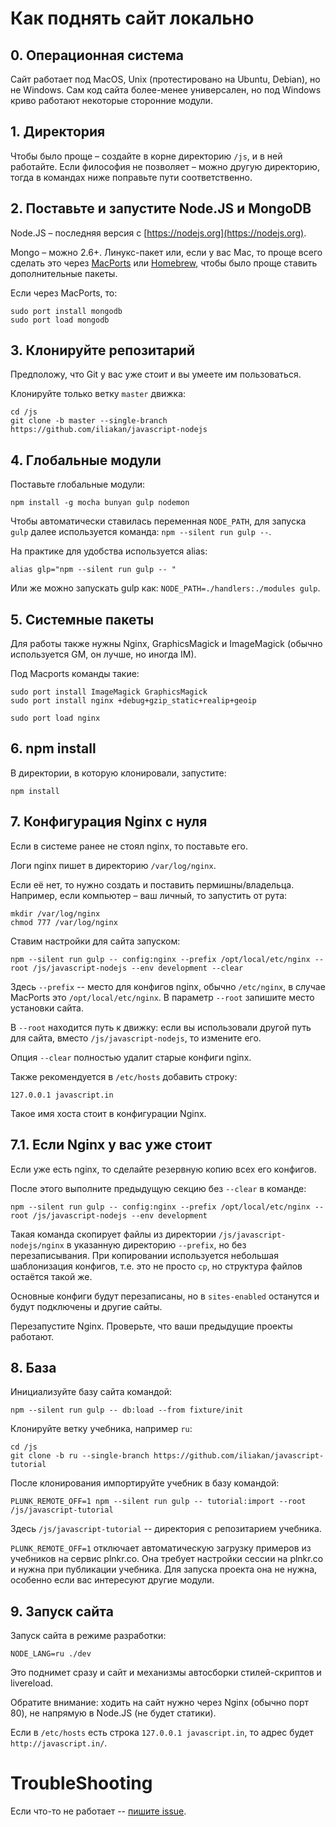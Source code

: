 
# Как поднять сайт локально

## 0. Операционная система

Сайт работает под MacOS, Unix (протестировано на Ubuntu, Debian), но не Windows. Сам код сайта более-менее универсален, но под Windows криво работают некоторые сторонние модули.

## 1. Директория

Чтобы было проще – создайте в корне директорию `/js`, и в ней работайте.
Если философия не позволяет – можно другую директорию, тогда в командах ниже поправьте пути соответственно.

## 2. Поставьте и запустите Node.JS и MongoDB

Node.JS – последняя версия с [https://nodejs.org](https://nodejs.org).

Mongo – можно 2.6+. Линукс-пакет или, если у вас Mac, то проще всего сделать это через [MacPorts](http://www.macports.org/install.php) или [Homebrew](http://brew.sh), чтобы было проще ставить дополнительные пакеты.

Если через MacPorts, то:
```
sudo port install mongodb
sudo port load mongodb
```

## 3. Клонируйте репозитарий

Предположу, что Git у вас уже стоит и вы умеете им пользоваться.

Клонируйте только ветку `master` движка:
```
cd /js
git clone -b master --single-branch https://github.com/iliakan/javascript-nodejs
```


## 4. Глобальные модули

Поставьте глобальные модули:

```
npm install -g mocha bunyan gulp nodemon
```

Чтобы автоматически ставилась переменная `NODE_PATH`, для запуска `gulp` далее используется команда: `npm --silent run gulp --`.

На практике для удобства используется alias:
```
alias glp="npm --silent run gulp -- "
```

Или же можно запускать gulp как: `NODE_PATH=./handlers:./modules gulp`.

## 5. Системные пакеты

Для работы также нужны Nginx, GraphicsMagick и ImageMagick (обычно используется GM, он лучше, но иногда IM).

Под Macports команды такие:

```
sudo port install ImageMagick GraphicsMagick
sudo port install nginx +debug+gzip_static+realip+geoip

sudo port load nginx
```

## 6. npm install

В директории, в которую клонировали, запустите:

```
npm install
```

## 7. Конфигурация Nginx с нуля

Если в системе ранее не стоял nginx, то поставьте его.

Логи nginx пишет в директорию `/var/log/nginx`.

Если её нет, то нужно создать и поставить пермишны/владельца. Например, если компьютер – ваш личный, то запустить от рута:
```
mkdir /var/log/nginx
chmod 777 /var/log/nginx
```

Cтавим настройки для сайта запуском:
```
npm --silent run gulp -- config:nginx --prefix /opt/local/etc/nginx --root /js/javascript-nodejs --env development --clear
```

Здесь `--prefix` -- место для конфигов nginx, обычно `/etc/nginx`, в случае MacPorts это `/opt/local/etc/nginx`.
В параметр `--root` запишите место установки сайта.

В `--root` находится путь к движку: если вы использовали другой путь для сайта, вместо `/js/javascript-nodejs`, то измените его.

Опция `--clear` полностью удалит старые конфиги nginx.

Также рекомендуется в `/etc/hosts` добавить строку:
```
127.0.0.1 javascript.in
```

Такое имя хоста стоит в конфигурации Nginx.

## 7.1. Если Nginx у вас уже стоит

Если уже есть nginx, то сделайте резервную копию всех его конфигов.

После этого выполните предыдущую секцию без `--clear` в команде:

```
npm --silent run gulp -- config:nginx --prefix /opt/local/etc/nginx --root /js/javascript-nodejs --env development
```

Такая команда скопирует файлы из директории `/js/javascript-nodejs/nginx` в указанную директорию `--prefix`, но без перезаписывания.
 При копировании используется небольшая шаблонизация конфигов, т.е. это не просто `cp`, но структура файлов остаётся такой же.

Основные конфиги будут перезаписаны, но в `sites-enabled` останутся и будут подключены и другие сайты.

Перезапустите Nginx. Проверьте, что ваши предыдущие проекты работают.


## 8. База

Инициализуйте базу сайта командой:

```
npm --silent run gulp -- db:load --from fixture/init
```


Клонируйте ветку учебника, например `ru`:
```
cd /js
git clone -b ru --single-branch https://github.com/iliakan/javascript-tutorial
```

После клонирования импортируйте учебник в базу командой:
```
PLUNK_REMOTE_OFF=1 npm --silent run gulp -- tutorial:import --root /js/javascript-tutorial
```

Здесь `/js/javascript-tutorial` -- директория с репозитарием учебника.

`PLUNK_REMOTE_OFF=1` отключает автоматическую загрузку примеров из учебников на сервис plnkr.co.
Она требует настройки сессии на plnkr.co и нужна при публикации учебника.
Для запуска проекта она не нужна, особенно если вас интересуют другие модули.

## 9. Запуск сайта

Запуск сайта в режиме разработки:
```
NODE_LANG=ru ./dev
```

Это поднимет сразу и сайт и механизмы автосборки стилей-скриптов и livereload.

Обратите внимание: ходить на сайт нужно через Nginx (обычно порт 80), не напрямую в Node.JS (не будет статики).

Если в `/etc/hosts` есть строка `127.0.0.1 javascript.in`, то адрес будет `http://javascript.in/`.

# TroubleShooting

Если что-то не работает -- [пишите issue](https://github.com/iliakan/javascript-nodejs/issues/new).


